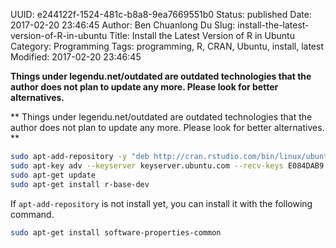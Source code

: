 UUID: e244122f-1524-481c-b8a8-9ea7669551b0
Status: published
Date: 2017-02-20 23:46:45
Author: Ben Chuanlong Du
Slug: install-the-latest-version-of-R-in-ubuntu
Title: Install the Latest Version of R in Ubuntu
Category: Programming
Tags: programming, R, CRAN, Ubuntu, install, latest
Modified: 2017-02-20 23:46:45

**Things under legendu.net/outdated are outdated technologies that the author does not plan to update any more. Please look for better alternatives.**

**
Things under legendu.net/outdated are outdated technologies 
that the author does not plan to update any more. 
Please look for better alternatives.
**

```bash
sudo apt-add-repository -y "deb http://cran.rstudio.com/bin/linux/ubuntu xenial/"
sudo apt-key adv --keyserver keyserver.ubuntu.com --recv-keys E084DAB9
sudo apt-get update
sudo apt-get install r-base-dev
```

If `apt-add-repository` is not install yet, 
you can install it with the following command.
```bash
sudo apt-get install software-properties-common
```
